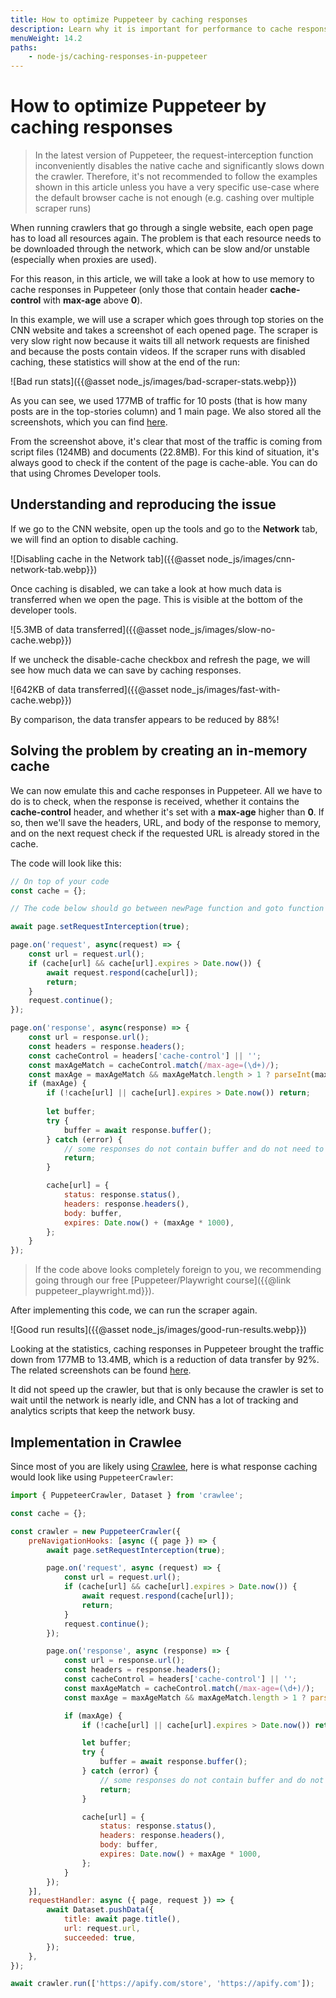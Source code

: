 ```yaml
---
title: How to optimize Puppeteer by caching responses
description: Learn why it is important for performance to cache responses in memory when intercepting requests in Puppeteer and how to implement it in your code.
menuWeight: 14.2
paths:
    - node-js/caching-responses-in-puppeteer
---
```


# [](#caching-responses-in-puppeteer) How to optimize Puppeteer by caching responses

> In the latest version of Puppeteer, the request-interception function inconveniently disables the native cache and significantly slows down the crawler. Therefore, it's not recommended to follow the examples shown in this article unless you have a very specific use-case where the default browser cache is not enough (e.g. cashing over multiple scraper runs)

When running crawlers that go through a single website, each open page has to load all resources again. The problem is that each resource needs to be downloaded through the network, which can be slow and/or unstable (especially when proxies are used).

For this reason, in this article, we will take a look at how to use memory to cache responses in Puppeteer (only those that contain header **cache-control** with **max-age** above **0**).

In this example, we will use a scraper which goes through top stories on the CNN website and takes a screenshot of each opened page. The scraper is very slow right now because it waits till all network requests are finished and because the posts contain videos. If the scraper runs with disabled caching, these statistics will show at the end of the run:

![Bad run stats]({{@asset node_js/images/bad-scraper-stats.webp}})

As you can see, we used 177MB of traffic for 10 posts (that is how many posts are in the top-stories column) and 1 main page. We also stored all the screenshots, which you can find [here](https://my.apify.com/storage/key-value/q2ipoeLLy265NtSiL).

From the screenshot above, it's clear that most of the traffic is coming from script files (124MB) and documents (22.8MB). For this kind of situation, it's always good to check if the content of the page is cache-able. You can do that using Chromes Developer tools.

## Understanding and reproducing the issue

If we go to the CNN website, open up the tools and go to the **Network** tab, we will find an option to disable caching.

![Disabling cache in the Network tab]({{@asset node_js/images/cnn-network-tab.webp}})

Once caching is disabled, we can take a look at how much data is transferred when we open the page. This is visible at the bottom of the developer tools.

![5.3MB of data transferred]({{@asset node_js/images/slow-no-cache.webp}})

If we uncheck the disable-cache checkbox and refresh the page, we will see how much data we can save by caching responses.

![642KB of data transferred]({{@asset node_js/images/fast-with-cache.webp}})

By comparison, the data transfer appears to be reduced by 88%!

## Solving the problem by creating an in-memory cache

We can now emulate this and cache responses in Puppeteer. All we have to do is to check, when the response is received, whether it contains the **cache-control** header, and whether it's set with a **max-age** higher than **0**. If so, then we'll save the headers, URL, and body of the response to memory, and on the next request check if the requested URL is already stored in the cache.

The code will look like this:

```JavaScript
// On top of your code
const cache = {};

// The code below should go between newPage function and goto function

await page.setRequestInterception(true);

page.on('request', async(request) => {
    const url = request.url();
    if (cache[url] && cache[url].expires > Date.now()) {
        await request.respond(cache[url]);
        return;
    }
    request.continue();
});

page.on('response', async(response) => {
    const url = response.url();
    const headers = response.headers();
    const cacheControl = headers['cache-control'] || '';
    const maxAgeMatch = cacheControl.match(/max-age=(\d+)/);
    const maxAge = maxAgeMatch && maxAgeMatch.length > 1 ? parseInt(maxAgeMatch[1], 10) : 0;
    if (maxAge) {
        if (!cache[url] || cache[url].expires > Date.now()) return;
        
        let buffer;
        try {
            buffer = await response.buffer();
        } catch (error) {
            // some responses do not contain buffer and do not need to be catched
            return;
        }

        cache[url] = {
            status: response.status(),
            headers: response.headers(),
            body: buffer,
            expires: Date.now() + (maxAge * 1000),
        };
    }
});
```

> If the code above looks completely foreign to you, we recommending going through our free [Puppeteer/Playwright course]({{@link puppeteer_playwright.md}}).

After implementing this code, we can run the scraper again.

![Good run results]({{@asset node_js/images/good-run-results.webp}})

Looking at the statistics, caching responses in Puppeteer brought the traffic down from 177MB to 13.4MB, which is a reduction of data transfer by 92%. The related screenshots can be found [here](https://my.apify.com/storage/key-value/iWQ3mQE2XsLA2eErL).

It did not speed up the crawler, but that is only because the crawler is set to wait until the network is nearly idle, and CNN has a lot of tracking and analytics scripts that keep the network busy.

## Implementation in Crawlee

Since most of you are likely using [Crawlee](https://crawlee.dev), here is what response caching would look like using `PuppeteerCrawler`:

```JavaScript
import { PuppeteerCrawler, Dataset } from 'crawlee';

const cache = {};

const crawler = new PuppeteerCrawler({
    preNavigationHooks: [async ({ page }) => {
        await page.setRequestInterception(true);

        page.on('request', async (request) => {
            const url = request.url();
            if (cache[url] && cache[url].expires > Date.now()) {
                await request.respond(cache[url]);
                return;
            }
            request.continue();
        });

        page.on('response', async (response) => {
            const url = response.url();
            const headers = response.headers();
            const cacheControl = headers['cache-control'] || '';
            const maxAgeMatch = cacheControl.match(/max-age=(\d+)/);
            const maxAge = maxAgeMatch && maxAgeMatch.length > 1 ? parseInt(maxAgeMatch[1], 10) : 0;

            if (maxAge) {
                if (!cache[url] || cache[url].expires > Date.now()) return;

                let buffer;
                try {
                    buffer = await response.buffer();
                } catch (error) {
                    // some responses do not contain buffer and do not need to be catched
                    return;
                }

                cache[url] = {
                    status: response.status(),
                    headers: response.headers(),
                    body: buffer,
                    expires: Date.now() + maxAge * 1000,
                };
            }
        });
    }],
    requestHandler: async ({ page, request }) => {
        await Dataset.pushData({
            title: await page.title(),
            url: request.url,
            succeeded: true,
        });
    },
});

await crawler.run(['https://apify.com/store', 'https://apify.com']);
```
